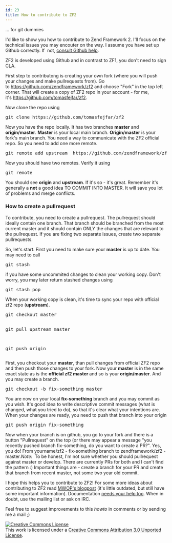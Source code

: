 ```yaml
---
id: 23
title: How to contribute to ZF2
---
```

<p>... for git dummies</p>
<p>I'd like to show you how to contribute to Zend Framework 2. I'll focus on the technical issues you may encouter on the way. I assume you have set up Github correctly. If  not, <a href="https://help.github.com/articles/set-up-git">consult Github help</a>.</p>
<p>ZF2 is developed using Github and in contrast to ZF1, you don't need to sign CLA.</p>
<p>First step to contributong is creating your own fork (where you will push your changes and make pullrequests from). Go to <a href="https://github.com/zendframework/zf2">https://github.com/zendframework/zf2</a> and choose "Fork" in the top left corner. That will create a copy of ZF2 repo in your account - for me, it's <a href="https://github.com/tomasfejfar/zf2">https://github.com/tomasfejfar/zf2</a>.</p>
<p>Now clone the repo using</p>
<pre>git clone https://github.com/tomasfejfar/zf2</pre>
<p>Now you have the repo locally. It has two branches <strong>master</strong> and <strong>origin/master</strong>. <strong>Master</strong> is your local main branch. <strong>Origin/master</strong> is your fork's main branch. You need a way to communicate with the ZF2 official repo. So you need to add one more remote.</p>
<pre>git remote add upstream  https://github.com/zendframework/zf2</pre>
<p>Now you should have two remotes. Verify it using</p>
<pre>git remote</pre>
<p>You should see <strong>origin</strong> and <strong>upstream</strong>. If it's so - it's great. Remember it's generally a <strong>not</strong> a good idea TO COMMIT INTO MASTER. It will save you lot of problems and merge conflicts.</p>
<h3>How to create a pullrequest</h3>
<p>To contribute, you need to create a pullrequest. The pullrequest should ideally contain one branch. That branch should be branched from the most current master and it should contain ONLY the changes that are relevant to the pullrequest. If you are fixing two separate issues, create two separate pullrequests.</p>
<p>So, let's start. First you need to make sure your <strong>master</strong> is up to date. You may need to call</p>
<pre>git stash</pre>
<p>if you have some uncommited changes to clean your working copy. Don't worry, you may later return stashed changes using</p>
<pre>git stash pop</pre>
<p>When your working copy is clean, it's time to sync your repo with official zf2 repo (<strong>upstream</strong>).</p>
<pre>git checkout master

git pull upstream master

git push origin</pre>
<p>First, you checkout your <strong>master</strong>, than pull changes from official ZF2 repo and then push those changes to your fork. Now your <strong>master</strong> is in the same exact state as is the <strong>official zf2 master </strong>and so is your<strong> origin/master</strong>. And you may create a branch.</p>
<pre>git checkout -b fix-something master</pre>
<p>You are now on your local<strong> fix-something</strong> branch and you may commit as you wish. It's good idea to write descriptive commit messages (what is changed, what you tried to do), so that it's clear what your intentions are. When your changes are ready, you need to push that branch into your origin</p>
<pre>git push origin fix-something</pre>
<p>Now when your branch is on github, you go to your fork and there is a button "Pullrequest" on the top (or there may appear a message "you recently pushed branch fix-something, do you want to create a PR?". Yes, you do! From yourname/zf2 - fix-something branch to zendframework/zf2 - master.<em>Note:</em>  To be honest, I'm not sure whether you should pullrequest against master or develop. There are currently PRs for both and I can't find the pattern :) Important things are - create a branch for your PR and create that branch from recent master, not some two year old commit.</p>
<p>I hope this helps you to contribute to ZF2! For some more ideas about contributing to ZF2 read <a href="http://mwop.net/blog/255-How-to-Contribute-to-ZF2.html">MWOP's blogpost</a> (it's little outdated, but still have some important information). Documentation <a href="http://devzone.zend.com/2463/zf2-documentation-we-want-you/">needs your help too</a>. When in doubt, use the mailing list or ask on IRC.</p>
<p>Feel free to suggest improvements to this <em>howto</em> in comments or by sending me a mail ;)</p>
<p><a href="http://creativecommons.org/licenses/by/3.0/" rel="license"><img style="border-width: 0;" src="http://i.creativecommons.org/l/by/3.0/80x15.png" alt="Creative Commons License" /></a><br />
This work is licensed under a <a href="http://creativecommons.org/licenses/by/3.0/" rel="license">Creative Commons Attribution 3.0 Unported License</a>.</p>
